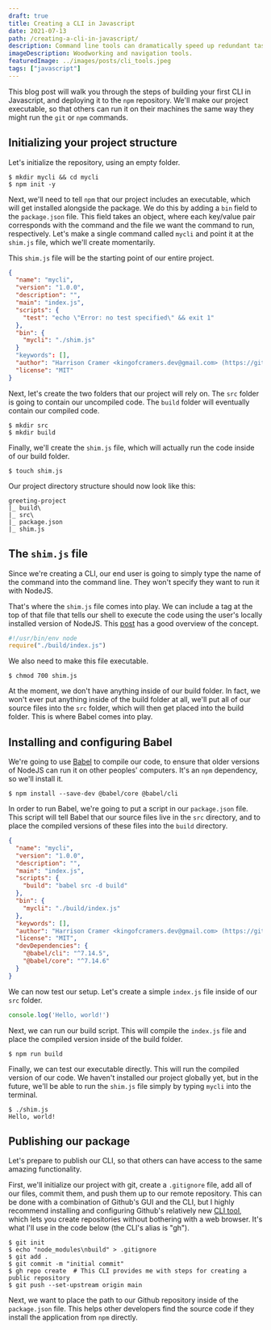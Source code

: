 ```yaml
---
draft: true
title: Creating a CLI in Javascript
date: 2021-07-13
path: /creating-a-cli-in-javascript/
description: Command line tools can dramatically speed up redundant tasks, letting you focus on the project at hand. Here's how to build one using Javascript.
imageDescription: Woodworking and navigation tools.
featuredImage: ../images/posts/cli_tools.jpeg
tags: ["javascript"]
---
```


This blog post will walk you through the steps of building your first CLI in Javascript, and deploying it to the `npm` repository. We'll make our project executable, so that others can run it on their machines the same way they might run the `git` or `npm` commands. 

## Initializing your project structure

Let's initialize the repository, using an empty folder.

```terminal
$ mkdir mycli && cd mycli
$ npm init -y
```
Next, we'll need to tell `npm` that our project includes an executable, which will get installed alongside the package. We do this by adding a `bin` field to the `package.json` file. This field takes an object, where each key/value pair corresponds with the command and the file we want the command to run, respectively. Let's make a single command called `mycli` and point it at the `shim.js` file, which we'll create momentarily.

This `shim.js` file will be the starting point of our entire project.

```json{9-11}:title=package.json
{
  "name": "mycli",
  "version": "1.0.0",
  "description": "",
  "main": "index.js",
  "scripts": {
    "test": "echo \"Error: no test specified\" && exit 1"
  },
  "bin": {
    "mycli": "./shim.js"
  }
  "keywords": [],
  "author": "Harrison Cramer <kingofcramers.dev@gmail.com> (https://github.com/kingofcramers)",
  "license": "MIT"
}
```

Next, let's create the two folders that our project will rely on. The `src` folder is going to contain our uncompiled code. The `build` folder will eventually contain our compiled code.

```terminal
$ mkdir src
$ mkdir build
```

Finally, we'll create the `shim.js` file, which will actually run the code inside of our build folder.

```terminal
$ touch shim.js
```

Our project directory structure should now look like this:

```terminal
greeting-project
|_ build\
|_ src\
|_ package.json
|_ shim.js
```

## The `shim.js` file

Since we're creating a CLI, our end user is going to simply type the name of the command into the command line. They won't specify they want to run it with NodeJS.

That's where the `shim.js` file comes into play. We can include a tag at the top of that file that tells our shell to execute the code using the user's locally installed version of NodeJS. This <a href="https://stackoverflow.com/questions/33509816/what-exactly-does-usr-bin-env-node-do-at-the-beginning-of-node-files">post</a> has a good overview of the concept.

```javascript:title=shim.js
#!/usr/bin/env node
require("./build/index.js")
```

We also need to make this file executable.

```terminal
$ chmod 700 shim.js
```

At the moment, we don't have anything inside of our build folder. In fact, we won't ever put anything inside of the build folder at all, we'll put all of our source files into the `src` folder, which will then get placed into the build folder. This is where Babel comes into play.

## Installing and configuring Babel

We're going to use <a href="https://babeljs.io/">Babel</a> to compile our code, to ensure that older versions of NodeJS can run it on other peoples' computers. It's an `npm` dependency, so we'll install it.

```terminal
$ npm install --save-dev @babel/core @babel/cli
```

In order to run Babel, we're going to put a script in our `package.json` file. This script will tell Babel that our source files live in the `src` directory, and to place the compiled versions of these files into the `build` directory.

```json{7}:title=package.json
{
  "name": "mycli",
  "version": "1.0.0",
  "description": "",
  "main": "index.js",
  "scripts": {
    "build": "babel src -d build"
  },
  "bin": {
    "mycli": "./build/index.js"
  },
  "keywords": [],
  "author": "Harrison Cramer <kingofcramers.dev@gmail.com> (https://github.com/kingofcramers)",
  "license": "MIT",
  "devDependencies": {
    "@babel/cli": "^7.14.5",
    "@babel/core": "^7.14.6"
  }
}

```

We can now test our setup. Let's create a simple `index.js` file inside of our `src` folder.

```javascript:title=src/index.js
console.log('Hello, world!')
```

Next, we can run our build script. This will compile the `index.js` file and place the compiled version inside of the build folder.

```terminal
$ npm run build
```

Finally, we can test our executable directly. This will run the compiled version of our code. We haven't installed our project globally yet, but in the future, we'll be able to run the `shim.js` file simply by typing `mycli` into the terminal.

```terminal
$ ./shim.js
Hello, world!
```

## Publishing our package

Let's prepare to publish our CLI, so that others can have access to the same amazing functionality.

First, we'll initialize our project with git, create a `.gitignore` file, add all of our files, commit them, and push them up to our remote repository. This can be done with a combination of Github's GUI and the CLI, but I highly recommend installing and configuring Github's relatively new <a href="https://cli.github.com/">CLI tool</a>, which lets you create repositories without bothering with a web browser. It's what I'll use in the code below (the CLI's alias is "gh").

```terminal
$ git init
$ echo "node_modules\nbuild" > .gitignore
$ git add .
$ git commit -m "initial commit"
$ gh repo create  # This CLI provides me with steps for creating a public repository
$ git push --set-upstream origin main
```

Next, we want to place the path to our Github repository inside of the `package.json` file. This helps other developers find the source code if they install the application from `npm` directly.
